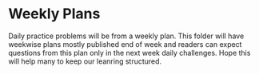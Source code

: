 # Weekly Plans
Daily practice problems will be from a weekly plan. This folder will have weekwise plans mostly published end of week and readers can expect questions from this plan only in the next week daily challenges. Hope this will help many to keep our leanring structured.
